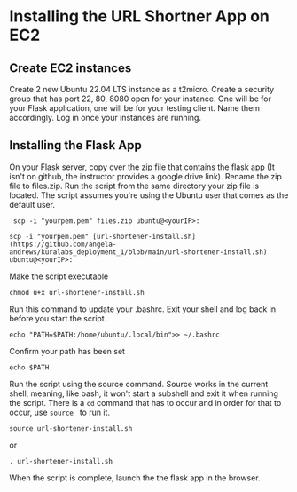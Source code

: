# Installing the URL Shortner App on EC2

## Create EC2 instances
Create 2 new Ubuntu 22.04 LTS instance as a t2micro. Create a security group that has port 22, 80, 8080 open for your instance. One will be for your Flask application, one will be for your testing client. Name them accordingly. Log in once your instances are running.

## Installing the Flask App

On your Flask server, copy over the zip file that contains the flask app (It isn't on github, the instructor provides a google drive link). Rename the zip file to files.zip. Run the script from the same directory your zip file is located. The script assumes you're using the Ubuntu user that comes as the default user.

` scp -i "yourpem.pem" files.zip ubuntu@<yourIP>:`

` scp -i "yourpem.pem" [url-shortener-install.sh](https://github.com/angela-andrews/kuralabs_deployment_1/blob/main/url-shortener-install.sh) ubuntu@<yourIP>: `

Make the script executable

`chmod u+x url-shortener-install.sh `

Run this command to update your .bashrc. Exit your shell and log back in before you start the script.

` echo "PATH=$PATH:/home/ubuntu/.local/bin">> ~/.bashrc `

Confirm your path has been set

` echo $PATH `

Run the script using the source command. Source works in the current shell, meaning, like bash, it won't start a subshell and exit it when running the script. There is a ` cd ` command that has to occur and in order for that to occur, use `source ` to run it.

` source url-shortener-install.sh `

or 

` . url-shortener-install.sh `

When the script is complete, launch the the flask app in the browser.


